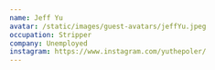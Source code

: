 ```yaml
---
name: Jeff Yu
avatar: /static/images/guest-avatars/jeffYu.jpeg
occupation: Stripper
company: Unemployed
instagram: https://www.instagram.com/yuthepoler/
---
```

